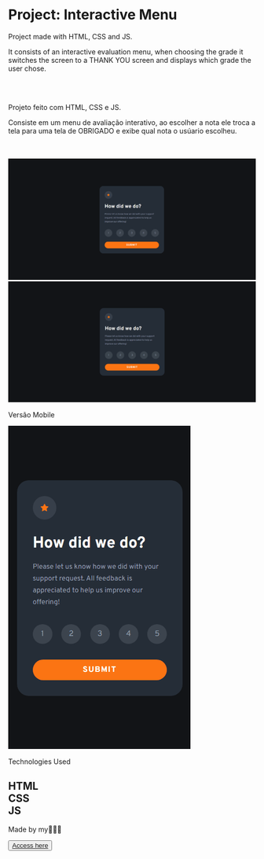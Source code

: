 <img src="./img/logo-topo.png" alt=""></img>
<h1>Project: Interactive Menu</h1>
<p>Project made with HTML, CSS and JS.</p>
<p>
It consists of an interactive evaluation menu, when choosing the grade it switches the screen to a THANK YOU screen and displays which grade the user chose.</p>
<br></br>
<p>Projeto feito com HTML, CSS e JS.</p>
<p>
Consiste em um menu de avaliação interativo, ao escolher a nota ele troca a tela para uma tela de OBRIGADO e exibe qual nota o usúario escolheu.</p>
<br></br>
<div>
<img src="./images/readmeIMG/exemple01.png" alt=""></img>
<img src="./images/readmeIMG/previewDESKTOP.gif" alt="|"></img>
<p>Versão Mobile</p>
</div>
<img src="./images/readmeIMG/previewMOBILE.gif" alt="|"></img>

<p>Technologies Used</p>

   <h2>HTML<br>CSS<br>JS</h2>

<p>Made by my👨🏻‍💻</p>

<button><a href="https://sparkly-gingersnap-0d40a7.netlify.app">Access here</a></button>